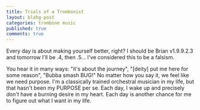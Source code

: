 ```yaml
---
title: Trials of a Trombonist
layout: blahg-post
categories: trombone music
published: true
comments: true
---
```


Every day is about making yourself better, right? I should be Brian v1.9.9.2.3 and tomorrow I'll be .4, then .5... I've considered this to be a falsism.

You hear it in many ways: "it's about the journey", "[deity] put me here for some reason", "Bubba smash BUG!" No matter how you say it, we feel like we need purpose. I'm a classically trained orchestral musician in my life, but that hasn't been my PURPOSE per se. Each day, I wake up and precisely *don't* have a burning desire in my heart. Each day is another chance for me to figure out what I want in my life.
